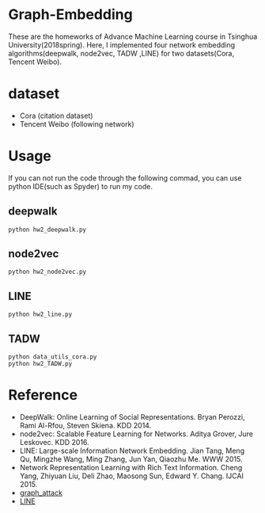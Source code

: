 # Graph-Embedding
These are the homeworks of Advance Machine Learning course in Tsinghua University(2018spring). Here, I implemented four network embedding algorithms(deepwalk, node2vec, TADW ,LINE) for two datasets(Cora, Tencent Weibo).


# dataset
* Cora (citation dataset)
* Tencent Weibo (following network)

# Usage
If you can not run the code through the following commad, you can use python IDE(such as Spyder) to run my code.
## deepwalk
```
python hw2_deepwalk.py
```
## node2vec
```
python hw2_node2vec.py
```
## LINE
```
python hw2_line.py
```
## TADW
```
python data_utils_cora.py
python hw2_TADW.py
```

# Reference
* DeepWalk: Online Learning of Social Representations. Bryan Perozzi, Rami Al-Rfou, Steven Skiena. KDD 2014. 
* node2vec: Scalable Feature Learning for Networks. Aditya Grover, Jure Leskovec. KDD 2016.
* LINE: Large-scale Information Network Embedding. Jian Tang, Meng Qu, Mingzhe Wang, Ming Zhang, Jun Yan, Qiaozhu Me. WWW 2015.
* Network Representation Learning with Rich Text Information. Cheng Yang, Zhiyuan Liu, Deli Zhao, Maosong Sun, Edward Y. Chang. IJCAI 2015. 
* [graph_attack](https://github.com/kartikpalani/graph_attack)
* [LINE](https://github.com/VahidooX/LINE)
